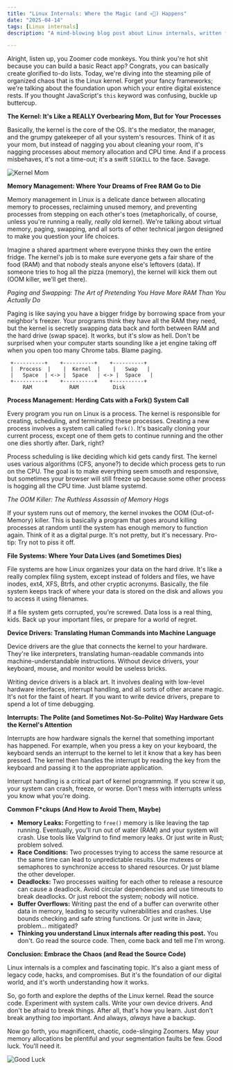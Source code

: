 ```yaml
---
title: "Linux Internals: Where the Magic (and 💀🙏) Happens"
date: "2025-04-14"
tags: [Linux internals]
description: "A mind-blowing blog post about Linux internals, written for chaotic Gen Z engineers who probably only know Python."

---
```


Alright, listen up, you Zoomer code monkeys. You think you're hot shit because you can build a basic React app? Congrats, you can basically create glorified to-do lists. Today, we're diving into the steaming pile of organized chaos that is the Linux kernel. Forget your fancy frameworks; we're talking about the foundation upon which your entire digital existence rests. If you thought JavaScript's `this` keyword was confusing, buckle up buttercup.

**The Kernel: It's Like a REALLY Overbearing Mom, But for Your Processes**

Basically, the kernel is the core of the OS. It's the mediator, the manager, and the grumpy gatekeeper of all your system's resources. Think of it as your mom, but instead of nagging you about cleaning your room, it's nagging processes about memory allocation and CPU time. And if a process misbehaves, it's not a time-out; it's a swift `SIGKILL` to the face. Savage.

![Kernel Mom](https://i.kym-cdn.com/photos/images/newsfeed/001/498/501/5aa.jpg)

**Memory Management: Where Your Dreams of Free RAM Go to Die**

Memory management in Linux is a delicate dance between allocating memory to processes, reclaiming unused memory, and preventing processes from stepping on each other's toes (metaphorically, of course, unless you're running a really, *really* old kernel). We're talking about virtual memory, paging, swapping, and all sorts of other technical jargon designed to make you question your life choices.

Imagine a shared apartment where everyone thinks they own the entire fridge. The kernel's job is to make sure everyone gets a fair share of the food (RAM) and that nobody steals anyone else's leftovers (data). If someone tries to hog all the pizza (memory), the kernel will kick them out (OOM killer, we'll get there).

*Paging and Swapping: The Art of Pretending You Have More RAM Than You Actually Do*

Paging is like saying you have a bigger fridge by borrowing space from your neighbor's freezer. Your programs think they have all the RAM they need, but the kernel is secretly swapping data back and forth between RAM and the hard drive (swap space). It works, but it's slow as hell. Don't be surprised when your computer starts sounding like a jet engine taking off when you open too many Chrome tabs. Blame paging.

```
 +----------+    +----------+    +----------+
 |  Process  |    |  Kernel  |    |   Swap   |
 |   Space  | <-> |  Space   | <-> |  Space   |
 +----------+    +----------+    +----------+
     RAM            RAM           Disk
```

**Process Management: Herding Cats with a Fork() System Call**

Every program you run on Linux is a process. The kernel is responsible for creating, scheduling, and terminating these processes. Creating a new process involves a system call called `fork()`. It's basically cloning your current process, except one of them gets to continue running and the other one dies shortly after. Dark, right?

Process scheduling is like deciding which kid gets candy first. The kernel uses various algorithms (CFS, anyone?) to decide which process gets to run on the CPU. The goal is to make everything seem smooth and responsive, but sometimes your browser will still freeze up because some other process is hogging all the CPU time. Just blame systemd.

*The OOM Killer: The Ruthless Assassin of Memory Hogs*

If your system runs out of memory, the kernel invokes the OOM (Out-of-Memory) killer. This is basically a program that goes around killing processes at random until the system has enough memory to function again. Think of it as a digital purge. It's not pretty, but it's necessary. Pro-tip: Try not to piss it off.

**File Systems: Where Your Data Lives (and Sometimes Dies)**

File systems are how Linux organizes your data on the hard drive. It's like a really complex filing system, except instead of folders and files, we have inodes, ext4, XFS, Btrfs, and other cryptic acronyms. Basically, the file system keeps track of where your data is stored on the disk and allows you to access it using filenames.

If a file system gets corrupted, you're screwed. Data loss is a real thing, kids. Back up your important files, or prepare for a world of regret.

**Device Drivers: Translating Human Commands into Machine Language**

Device drivers are the glue that connects the kernel to your hardware. They're like interpreters, translating human-readable commands into machine-understandable instructions. Without device drivers, your keyboard, mouse, and monitor would be useless bricks.

Writing device drivers is a black art. It involves dealing with low-level hardware interfaces, interrupt handling, and all sorts of other arcane magic. It's not for the faint of heart. If you want to write device drivers, prepare to spend a lot of time debugging.

**Interrupts: The Polite (and Sometimes Not-So-Polite) Way Hardware Gets the Kernel's Attention**

Interrupts are how hardware signals the kernel that something important has happened. For example, when you press a key on your keyboard, the keyboard sends an interrupt to the kernel to let it know that a key has been pressed. The kernel then handles the interrupt by reading the key from the keyboard and passing it to the appropriate application.

Interrupt handling is a critical part of kernel programming. If you screw it up, your system can crash, freeze, or worse. Don't mess with interrupts unless you know what you're doing.

**Common F\*ckups (And How to Avoid Them, Maybe)**

*   **Memory Leaks:** Forgetting to `free()` memory is like leaving the tap running. Eventually, you'll run out of water (RAM) and your system will crash. Use tools like Valgrind to find memory leaks. Or just write in Rust; problem solved.
*   **Race Conditions:** Two processes trying to access the same resource at the same time can lead to unpredictable results. Use mutexes or semaphores to synchronize access to shared resources. Or just blame the other developer.
*   **Deadlocks:** Two processes waiting for each other to release a resource can cause a deadlock. Avoid circular dependencies and use timeouts to break deadlocks. Or just reboot the system; nobody will notice.
*   **Buffer Overflows:** Writing past the end of a buffer can overwrite other data in memory, leading to security vulnerabilities and crashes. Use bounds checking and safe string functions. Or just write in Java; problem... mitigated?
*   **Thinking you understand Linux internals after reading this post.** You don't. Go read the source code. Then, come back and tell me I'm wrong.

**Conclusion: Embrace the Chaos (and Read the Source Code)**

Linux internals is a complex and fascinating topic. It's also a giant mess of legacy code, hacks, and compromises. But it's the foundation of our digital world, and it's worth understanding how it works.

So, go forth and explore the depths of the Linux kernel. Read the source code. Experiment with system calls. Write your own device drivers. And don't be afraid to break things. After all, that's how you learn. Just don't break anything *too* important. And always, *always* have a backup.

Now go forth, you magnificent, chaotic, code-slinging Zoomers. May your memory allocations be plentiful and your segmentation faults be few. Good luck. You'll need it.

![Good Luck](https://imgflip.com/s/meme/Success-Kid.jpg)
